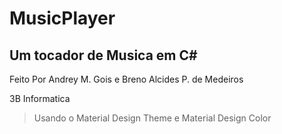 # MusicPlayer

## Um tocador de Musica em C#

Feito Por Andrey M. Gois e Breno Alcides P. de Medeiros

3B Informatica

> Usando o Material Design Theme e Material Design Color 
